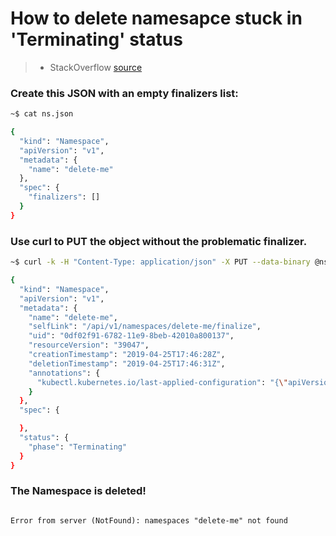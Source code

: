 # How to delete namesapce stuck in 'Terminating' status

> - StackOverflow [source](https://stackoverflow.com/questions/55853312/how-to-force-delete-a-kubernetes-namespace)

### Create this JSON with an empty finalizers list:
```sh
~$ cat ns.json

{
  "kind": "Namespace",
  "apiVersion": "v1",
  "metadata": {
    "name": "delete-me"
  },
  "spec": {
    "finalizers": []
  }
}
```

### Use curl to PUT the object without the problematic finalizer.
```sh
~$ curl -k -H "Content-Type: application/json" -X PUT --data-binary @ns.json http://127.0.0.1:8007/api/v1/namespaces/delete-me/finalize

{
  "kind": "Namespace",
  "apiVersion": "v1",
  "metadata": {
    "name": "delete-me",
    "selfLink": "/api/v1/namespaces/delete-me/finalize",
    "uid": "0df02f91-6782-11e9-8beb-42010a800137",
    "resourceVersion": "39047",
    "creationTimestamp": "2019-04-25T17:46:28Z",
    "deletionTimestamp": "2019-04-25T17:46:31Z",
    "annotations": {
      "kubectl.kubernetes.io/last-applied-configuration": "{\"apiVersion\":\"v1\",\"kind\":\"Namespace\",\"metadata\":{\"annotations\":{},\"name\":\"delete-me\"},\"spec\":{\"finalizers\":[\"foregroundDeletion\"]}}\n"
    }
  },
  "spec": {

  },
  "status": {
    "phase": "Terminating"
  }
}
```

### The Namespace is deleted!
```sh~$ kubectl get ns delete-me

Error from server (NotFound): namespaces "delete-me" not found
```
